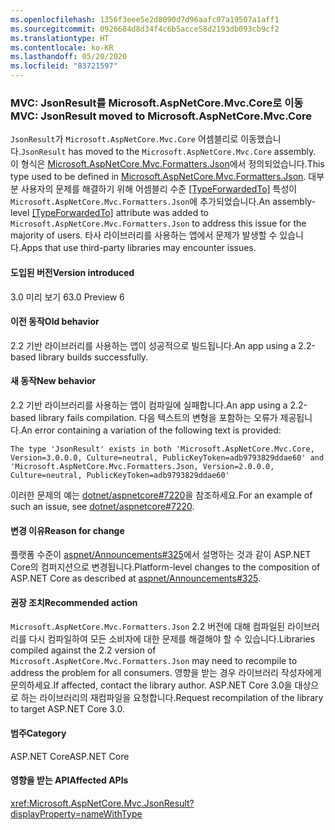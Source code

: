 ```yaml
---
ms.openlocfilehash: 1356f3eee5e2d8090d7d96aafc07a19507a1aff1
ms.sourcegitcommit: 0926684d8d34f4c6b5acce58d2193db093cb9cf2
ms.translationtype: HT
ms.contentlocale: ko-KR
ms.lasthandoff: 05/20/2020
ms.locfileid: "83721597"
---
```

### <a name="mvc-jsonresult-moved-to-microsoftaspnetcoremvccore"></a><span data-ttu-id="72ae9-101">MVC: JsonResult를 Microsoft.AspNetCore.Mvc.Core로 이동</span><span class="sxs-lookup"><span data-stu-id="72ae9-101">MVC: JsonResult moved to Microsoft.AspNetCore.Mvc.Core</span></span>

<span data-ttu-id="72ae9-102">`JsonResult`가 `Microsoft.AspNetCore.Mvc.Core` 어셈블리로 이동했습니다.</span><span class="sxs-lookup"><span data-stu-id="72ae9-102">`JsonResult` has moved to the `Microsoft.AspNetCore.Mvc.Core` assembly.</span></span> <span data-ttu-id="72ae9-103">이 형식은 [Microsoft.AspNetCore.Mvc.Formatters.Json](https://www.nuget.org/packages/Microsoft.AspNetCore.Mvc.Formatters.Json)에서 정의되었습니다.</span><span class="sxs-lookup"><span data-stu-id="72ae9-103">This type used to be defined in [Microsoft.AspNetCore.Mvc.Formatters.Json](https://www.nuget.org/packages/Microsoft.AspNetCore.Mvc.Formatters.Json).</span></span> <span data-ttu-id="72ae9-104">대부분 사용자의 문제를 해결하기 위해 어셈블리 수준 [[TypeForwardedTo]](xref:System.Runtime.CompilerServices.TypeForwardedToAttribute) 특성이 `Microsoft.AspNetCore.Mvc.Formatters.Json`에 추가되었습니다.</span><span class="sxs-lookup"><span data-stu-id="72ae9-104">An assembly-level [[TypeForwardedTo]](xref:System.Runtime.CompilerServices.TypeForwardedToAttribute) attribute was added to `Microsoft.AspNetCore.Mvc.Formatters.Json` to address this issue for the majority of users.</span></span> <span data-ttu-id="72ae9-105">타사 라이브러리를 사용하는 앱에서 문제가 발생할 수 있습니다.</span><span class="sxs-lookup"><span data-stu-id="72ae9-105">Apps that use third-party libraries may encounter issues.</span></span>

#### <a name="version-introduced"></a><span data-ttu-id="72ae9-106">도입된 버전</span><span class="sxs-lookup"><span data-stu-id="72ae9-106">Version introduced</span></span>

<span data-ttu-id="72ae9-107">3.0 미리 보기 6</span><span class="sxs-lookup"><span data-stu-id="72ae9-107">3.0 Preview 6</span></span>

#### <a name="old-behavior"></a><span data-ttu-id="72ae9-108">이전 동작</span><span class="sxs-lookup"><span data-stu-id="72ae9-108">Old behavior</span></span>

<span data-ttu-id="72ae9-109">2\.2 기반 라이브러리를 사용하는 앱이 성공적으로 빌드됩니다.</span><span class="sxs-lookup"><span data-stu-id="72ae9-109">An app using a 2.2-based library builds successfully.</span></span>

#### <a name="new-behavior"></a><span data-ttu-id="72ae9-110">새 동작</span><span class="sxs-lookup"><span data-stu-id="72ae9-110">New behavior</span></span>

<span data-ttu-id="72ae9-111">2\.2 기반 라이브러리를 사용하는 앱이 컴파일에 실패합니다.</span><span class="sxs-lookup"><span data-stu-id="72ae9-111">An app using a 2.2-based library fails compilation.</span></span> <span data-ttu-id="72ae9-112">다음 텍스트의 변형을 포함하는 오류가 제공됩니다.</span><span class="sxs-lookup"><span data-stu-id="72ae9-112">An error containing a variation of the following text is provided:</span></span>

```
The type 'JsonResult' exists in both 'Microsoft.AspNetCore.Mvc.Core, Version=3.0.0.0, Culture=neutral, PublicKeyToken=adb9793829ddae60' and 'Microsoft.AspNetCore.Mvc.Formatters.Json, Version=2.0.0.0, Culture=neutral, PublicKeyToken=adb9793829ddae60'
```

<span data-ttu-id="72ae9-113">이러한 문제의 예는 [dotnet/aspnetcore#7220](https://github.com/dotnet/aspnetcore/issues/7220)을 참조하세요.</span><span class="sxs-lookup"><span data-stu-id="72ae9-113">For an example of such an issue, see [dotnet/aspnetcore#7220](https://github.com/dotnet/aspnetcore/issues/7220).</span></span>

#### <a name="reason-for-change"></a><span data-ttu-id="72ae9-114">변경 이유</span><span class="sxs-lookup"><span data-stu-id="72ae9-114">Reason for change</span></span>

<span data-ttu-id="72ae9-115">플랫폼 수준이 [aspnet/Announcements#325](https://github.com/aspnet/Announcements/issues/325)에서 설명하는 것과 같이 ASP.NET Core의 컴퍼지션으로 변경됩니다.</span><span class="sxs-lookup"><span data-stu-id="72ae9-115">Platform-level changes to the composition of ASP.NET Core as described at [aspnet/Announcements#325](https://github.com/aspnet/Announcements/issues/325).</span></span>

#### <a name="recommended-action"></a><span data-ttu-id="72ae9-116">권장 조치</span><span class="sxs-lookup"><span data-stu-id="72ae9-116">Recommended action</span></span>

<span data-ttu-id="72ae9-117">`Microsoft.AspNetCore.Mvc.Formatters.Json` 2.2 버전에 대해 컴파일된 라이브러리를 다시 컴파일하여 모든 소비자에 대한 문제를 해결해야 할 수 있습니다.</span><span class="sxs-lookup"><span data-stu-id="72ae9-117">Libraries compiled against the 2.2 version of `Microsoft.AspNetCore.Mvc.Formatters.Json` may need to recompile to address the problem for all consumers.</span></span> <span data-ttu-id="72ae9-118">영향을 받는 경우 라이브러리 작성자에게 문의하세요.</span><span class="sxs-lookup"><span data-stu-id="72ae9-118">If affected, contact the library author.</span></span> <span data-ttu-id="72ae9-119">ASP.NET Core 3.0을 대상으로 하는 라이브러리의 재컴파일을 요청합니다.</span><span class="sxs-lookup"><span data-stu-id="72ae9-119">Request recompilation of the library to target ASP.NET Core 3.0.</span></span>

#### <a name="category"></a><span data-ttu-id="72ae9-120">범주</span><span class="sxs-lookup"><span data-stu-id="72ae9-120">Category</span></span>

<span data-ttu-id="72ae9-121">ASP.NET Core</span><span class="sxs-lookup"><span data-stu-id="72ae9-121">ASP.NET Core</span></span>

#### <a name="affected-apis"></a><span data-ttu-id="72ae9-122">영향을 받는 API</span><span class="sxs-lookup"><span data-stu-id="72ae9-122">Affected APIs</span></span>

<xref:Microsoft.AspNetCore.Mvc.JsonResult?displayProperty=nameWithType>

<!-- 

#### Affected APIs

`T:Microsoft.AspNetCore.Mvc.JsonResult`

-->
